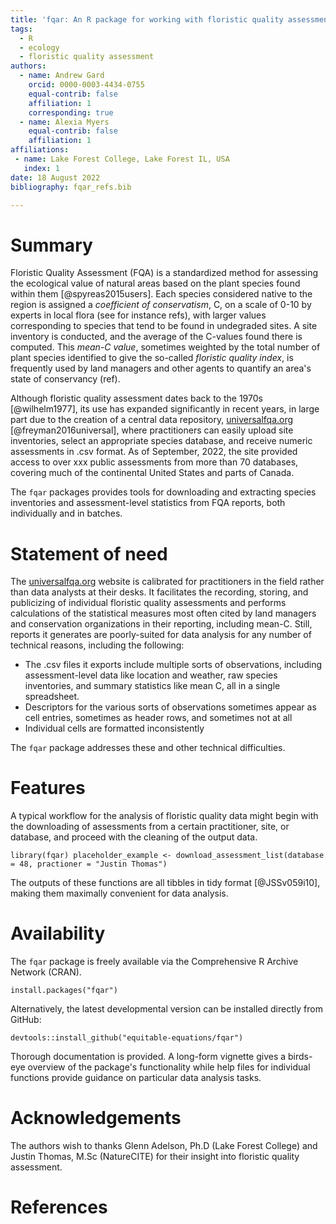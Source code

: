 ```yaml
---
title: 'fqar: An R package for working with floristic quality assessment data'
tags:
  - R
  - ecology
  - floristic quality assessment
authors:
  - name: Andrew Gard
    orcid: 0000-0003-4434-0755
    equal-contrib: false
    affiliation: 1
    corresponding: true 
  - name: Alexia Myers
    equal-contrib: false 
    affiliation: 1
affiliations:
 - name: Lake Forest College, Lake Forest IL, USA
   index: 1
date: 18 August 2022
bibliography: fqar_refs.bib

---
```


# Summary

Floristic Quality Assessment (FQA) is a standardized method for assessing the ecological value of natural areas based on the plant species found within them [@spyreas2015users]. Each species considered native to the region is assigned a *coefficient of conservatism*, C, on a scale of 0-10 by experts in local flora (see for instance refs), with larger values corresponding to species that tend to be found in undegraded sites. A site inventory is conducted, and the average of the C-values found there is computed. This *mean-C value*, sometimes weighted by the total number of plant species identified to give the so-called *floristic quality index*, is frequently used by land managers and other agents to quantify an area's state of conservancy (ref). 

Although floristic quality assessment dates back to the  1970s [@wilhelm1977], its use has expanded significantly in recent years, in large part due to the creation of a central data repository, [universalfqa.org](https://universalfqa.org/) [@freyman2016universal], where practitioners can easily upload site inventories, select an appropriate species database, and receive numeric assessments in .csv format. As of September, 2022, the site provided access to over xxx public assessments from more than 70 databases, covering much of the continental United States and parts of Canada.

The `fqar` packages provides tools for downloading and extracting species inventories and assessment-level statistics from FQA reports, both individually and in batches.

# Statement of need

The [universalfqa.org](https://universalfqa.org/) website is calibrated for practitioners in the field rather than data analysts at their desks. It facilitates the recording, storing, and publicizing of individual floristic quality assessments and performs calculations of the statistical measures most often cited by land managers and conservation organizations in their reporting, including mean-C. Still, reports it generates are poorly-suited for data analysis for any number of technical reasons, including the following:

- The .csv files it exports include multiple sorts of observations, including assessment-level data like location and weather, raw species inventories, and summary statistics like mean C, all in a single spreadsheet.
- Descriptors for the various sorts of observations sometimes appear as cell entries, sometimes as header rows, and sometimes not at all
- Individual cells are formatted inconsistently

The `fqar` package addresses these and other technical difficulties. 

# Features

A typical workflow for the analysis of floristic quality data might begin with the downloading of assessments from a certain practitioner, site, or database, and proceed with the cleaning of the output data. 

`library(fqar)
placeholder_example <- download_assessment_list(database = 48, practioner = "Justin Thomas")`

The outputs of these functions are all tibbles in tidy format [@JSSv059i10], making them maximally convenient for data analysis.

# Availability

The `fqar` package is freely available via the Comprehensive R Archive Network (CRAN). 

`install.packages("fqar")`

Alternatively, the latest developmental version can be installed directly from GitHub:

`devtools::install_github("equitable-equations/fqar")`

Thorough documentation is provided. A long-form vignette gives a birds-eye overview of the package's functionality while help files for individual functions provide guidance on particular data analysis tasks. 

# Acknowledgements

The authors wish to thanks Glenn Adelson, Ph.D  (Lake Forest College) and Justin Thomas, M.Sc (NatureCITE) for their insight into floristic quality assessment. 

# References


